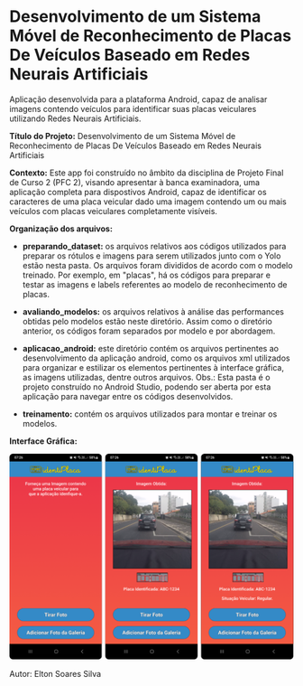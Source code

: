 # Desenvolvimento de um Sistema Móvel de Reconhecimento de Placas De Veículos Baseado em Redes Neurais Artificiais

Aplicação desenvolvida para a plataforma Android, capaz de analisar imagens contendo veículos para identificar suas placas veiculares utilizando Redes Neurais Artificiais.

<b>Título do Projeto:</b>  Desenvolvimento de um Sistema Móvel de Reconhecimento de Placas De Veículos Baseado em Redes Neurais Artificiais

<b>Contexto:</b> Este app foi construído no âmbito da disciplina de Projeto Final de Curso 2 (PFC 2), visando apresentar à banca examinadora, uma aplicação completa para dispostivos Android, capaz de identificar os caracteres de uma placa veicular dado uma imagem contendo um ou mais veículos com placas veiculares completamente visíveis.

<b>Organização dos arquivos: </b>

- <b>preparando_dataset:</b> os arquivos relativos aos códigos utilizados para preparar os rótulos e imagens para serem utilizados junto com o Yolo estão nesta pasta. Os arquivos foram divididos de acordo com o modelo treinado. Por exemplo, em "placas", há os códigos para preparar e testar as imagens e labels referentes ao modelo de reconhecimento de placas.

- <b>avaliando_modelos:</b> os arquivos relativos à análise das performances obtidas pelo modelos estão neste diretório. Assim como o diretório anterior, os códigos foram separados por modelo e por abordagem.

- <b>aplicacao_android:</b> este diretório contém os arquivos pertinentes ao desenvolvimento da aplicação android, como os arquivos xml utilizados para organizar e estilizar os elementos pertinentes à interface gráfica, as imagens utilizadas, dentre outros arquivos. Obs.: Esta pasta é o projeto construído no Android Studio, podendo ser aberta por esta aplicação para navegar entre os códigos desenvolvidos.

- <b>treinamento:</b> contém os arquivos utilizados para montar e treinar os modelos.

<b>Interface Gráfica:</b>
<div align="center"><img src="./app-front.png" /></div>


Autor: Elton Soares Silva